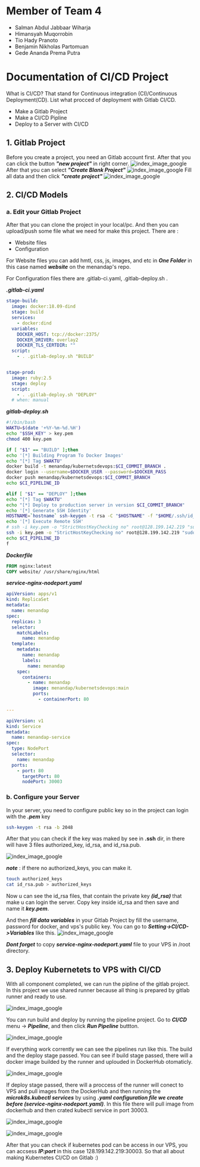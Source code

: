 # Member of Team 4
- Salman Abdul Jabbaar Wiharja
- Himansyah Muqorrobin
- Tio Hady Pranoto
- Benjamin Nikholas Partomuan
- Gede Ananda Prema Putra

# Documentation of CI/CD Project
What is CI/CD? That stand for Continuous integration (CI)/Continuous Deployment(CD). List what procced of deployment with Gitlab CI/CD.
- Make a Gitlab Project
- Make a CI/CD Pipline
- Deploy to a Server with CI/CD 

## 1. Gitlab Project
Before you create a project, you need an Gitlab account first. After that you can click the button ***"new project"*** in right corner.
![index_image_google](/images/g_1a.png)
After that you can select ***"Create Blank Project"***
![index_image_google](/images/g_1b.png)
Fill all data and then click ***"create project"***
![index_image_google](/images/k1.png)

## 2. CI/CD Models

### a. Edit your Gitlab Project
After that you can clone the project in your local/pc. And then you can upload/push some file what we need for make this project. There are :
- Website files
- Configuration

For Website files you can add hmtl, css, js, images, and etc in ***One Folder*** in this case named ***website*** on the menandap's repo.

For Configuration files there are .gitlab-ci.yaml, .gitlab-deploy.sh  .

***.gitlab-ci.yaml***

```yaml
stage-build:
  image: docker:18.09-dind
  stage: build
  services:
    - docker:dind
  variables:
    DOCKER_HOST: tcp://docker:2375/
    DOCKER_DRIVER: overlay2
    DOCKER_TLS_CERTDIR: ""
  script:
    - . .gitlab-deploy.sh "BUILD"


stage-prod:
  image: ruby:2.5
  stage: deploy
  script:
    - . .gitlab-deploy.sh "DEPLOY"
  # when: manual

```

***gitlab-deploy.sh***
```bash 
#!/bin/bash
WAKTU=$(date '+%Y-%m-%d.%H')
echo "$SSH_KEY" > key.pem
chmod 400 key.pem

if [ "$1" == "BUILD" ];then
echo '[*] Building Program To Docker Images'
echo "[*] Tag $WAKTU"
docker build -t menandap/kubernetsdevops:$CI_COMMIT_BRANCH .
docker login --username=$DOCKER_USER --password=$DOCKER_PASS
docker push menandap/kubernetsdevops:$CI_COMMIT_BRANCH
echo $CI_PIPELINE_ID

elif [ "$1" == "DEPLOY" ];then
echo "[*] Tag $WAKTU"
echo "[*] Deploy to production server in version $CI_COMMIT_BRANCH"
echo '[*] Generate SSH Identity'
HOSTNAME=`hostname` ssh-keygen -t rsa -C "$HOSTNAME" -f "$HOME/.ssh/id_rsa" -P "" && cat ~/.ssh/id_rsa.pub
echo '[*] Execute Remote SSH'
# ssh -i key.pem -o "StrictHostKeyChecking no" root@128.199.142.219 "sudo microk8s.kubectl delete -f service-nginx-nodeport.yaml"
ssh -i key.pem -o "StrictHostKeyChecking no" root@128.199.142.219 "sudo microk8s.kubectl create -f service-nginx-nodeport.yaml"
echo $CI_PIPELINE_ID
f
```
***Dockerfile***
```Dockerfile
FROM nginx:latest
COPY website/ /usr/share/nginx/html
```

***service-nginx-nodeport.yaml***
```yaml
apiVersion: apps/v1
kind: ReplicaSet
metadata:
  name: menandap
spec:
  replicas: 3
  selector:
    matchLabels:
      name: menandap
  template:
    metadata:
      name: menandap
      labels:
        name: menandap
    spec:
      containers:
        - name: menandap
          image: menandap/kubernetsdevops:main
          ports:
            - containerPort: 80

---

apiVersion: v1
kind: Service
metadata:
  name: menandap-service
spec:
  type: NodePort
  selector:
    name: menandap
  ports:
    - port: 80
      targetPort: 80
      nodePort: 30003
```

### b. Configure your Server
In your server, you need to configure public key so in the project can login with the ***.pem*** key

```bash 
ssh-keygen -t rsa -b 2048
```

After that you can check if the key was maked by see in **.ssh** dir, in there will have 3 files authorized_key, id_rsa, and id_rsa.pub.

![index_image_google](/images/g_3.png)

***note*** : if there no authorized_keys, you can make it.
```bash
touch authorized_keys
cat id_rsa.pub > authorized_keys
```
Now u can see the id_rsa files, that contain the private key ***(id_rsa)*** that make u can login the server. Copy key inside id_rsa and then save and name it ***key.pem***.

And then ***fill data variables*** in your Gitlab Project by fill the username, password for docker, and vps's public key. You can go to ***Setting->CI/CD->Variables*** like this.
![index_image_google](/images/k2.png)

***Dont forget*** to copy ***service-nginx-nodeport.yaml*** file to your VPS in /root directory.

## 3. Deploy Kubernetets to VPS with CI/CD

With all component completed, we can run the pipline of the gitlab project. In this project we use shared runner because all thing is prepared by gitlab runner and ready to use.

![index_image_google](/images/k3.png)

You can run build and deploy by running the pipeline project. Go to ***CI/CD*** menu -> ***Pipeline***, and then click ***Run Pipeline*** buttton.

![index_image_google](/images/k4.png)

If everything work corrently we can see the pipelines run like this. The build and the deploy stage passed. You can see if build stage passed, there will a docker image builded by the runner and uplouded in DockerHub otomaticly.

![index_image_google](/images/k5.png)
 
If deploy stage passed, there will a proccess of the runner will conect to VPS and pull images from the DockerHub and then running the ***microk8s.kubectl services*** by using ***.yaml configuration file we create before (service-nginx-nodeport.yaml)***. In this file there will pull image from dockerhub and then crated kubectl service in port 30003.

![index_image_google](/images/k6.png)

![index_image_google](/images/k8.png)

After that you can check if kubernetes pod can be access in our VPS, you can accsess ***IP:port*** in this case 128.199.142.219:30003. So that all about making Kubernetes CI/CD on Gitlab :) 